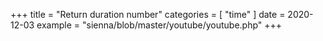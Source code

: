 +++
title = "Return duration number"
categories = [ "time" ]
date = 2020-12-03
example = "sienna/blob/master/youtube/youtube.php"
+++
